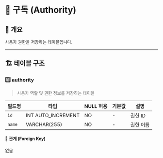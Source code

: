 # 📂 구독 (Authority)

## 📖 개요
사용자 권한을 저장하는 테이블입니다.

---

## 🏗️ 테이블 구조

### 1️⃣ authority
> 사용자 역할 및 권한 정보를 저장하는 테이블

| 필드명      | 타입             | NULL 허용 | 기본값 | 설명 |
|------------|-----------------|----------|--------|------|
| `id`       | INT AUTO_INCREMENT | NO       | -      | 권한 ID |
| `name`     | VARCHAR(255)    | NO       | -      | 권한 이름 |

#### 🔗 관계 (Foreign Key)
없음
